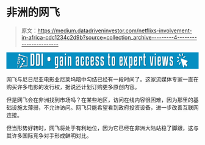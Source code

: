 # 非洲的网飞

> 原文：<https://medium.datadriveninvestor.com/netflixs-involvement-in-africa-cdc1234c2d9b?source=collection_archive---------4----------------------->

[![](img/92812ff9c90f382cf4e417e6452d586b.png)](http://www.track.datadriveninvestor.com/1B9E)

网飞与尼日尼亚电影业尼莱坞暗中勾结已经有一段时间了。这家流媒体专家一直在购买许多电影的发行权，据说还计划订购更多原创内容。

但是网飞会在非洲找到市场吗？在某些地区，访问在线内容很困难，因为那里的基础设施太薄弱，不允许访问。网飞只能希望看到政府投资设备，进一步改善互联网连接。

但当形势好转时，网飞将处于有利地位，因为它已经在非洲大陆站稳了脚跟，这与其许多国际竞争对手形成鲜明对比。